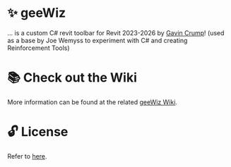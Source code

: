 # ✨ geeWiz
 ... is a custom C# revit toolbar for Revit 2023-2026 by [Gavin Crump](https://github.com/aussieBIMguru/geeWiz/wiki/1.0-%E2%80%90-About#about-the-author)!
 (used as a base by Joe Wemyss to experiment with C# and creating Reinforcement Tools)

# 📚 Check out the Wiki
More information can be found at the related [geeWiz Wiki](https://github.com/aussieBIMguru/geeWiz/wiki).

# 🔓 License
Refer to [here](https://github.com/aussieBIMguru/geeWiz/tree/main?tab=MIT-1-ov-file).
